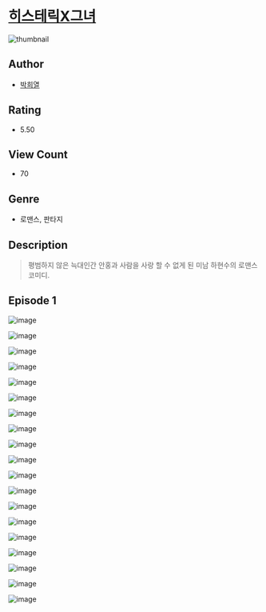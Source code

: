 # [히스테릭X그녀](https://comic.naver.com/challenge/list?titleId=810533)
![thumbnail](https://image-comic.pstatic.net/user_contents_data/challenge_comic/2023/05/23/366873/upload_3775534059558940978_480x623.jpeg)

## Author
- [박희열](https://comic.naver.com/artistTitle?id=366873)

## Rating
- 5.50

## View Count
- 70

## Genre
- 로맨스, 판타지

## Description
> 평범하지 않은 늑대인간 안홍과 사람을 사랑 할 수 없게 된 미남 하현수의 로맨스코미디.


## Episode 1
![image](https://image-comic.pstatic.net/user_contents_data/challenge_comic/2023/05/23/366873/upload_3762247543832327479.jpeg)

![image](https://image-comic.pstatic.net/user_contents_data/challenge_comic/2023/05/23/366873/upload_7234018370381165110.jpeg)

![image](https://image-comic.pstatic.net/user_contents_data/challenge_comic/2023/05/23/366873/upload_3904960837335999797.jpeg)

![image](https://image-comic.pstatic.net/user_contents_data/challenge_comic/2023/05/23/366873/upload_3689348814812033331.jpeg)

![image](https://image-comic.pstatic.net/user_contents_data/challenge_comic/2023/05/23/366873/upload_3760846774560974135.jpeg)

![image](https://image-comic.pstatic.net/user_contents_data/challenge_comic/2023/05/23/366873/upload_7364283938281436215.jpeg)

![image](https://image-comic.pstatic.net/user_contents_data/challenge_comic/2023/05/23/366873/upload_3762253033508069938.jpeg)

![image](https://image-comic.pstatic.net/user_contents_data/challenge_comic/2023/05/23/366873/upload_3702582751542851633.jpeg)

![image](https://image-comic.pstatic.net/user_contents_data/challenge_comic/2023/05/23/366873/upload_7018122673820807267.jpeg)

![image](https://image-comic.pstatic.net/user_contents_data/challenge_comic/2023/05/23/366873/upload_4121746257863063352.jpeg)

![image](https://image-comic.pstatic.net/user_contents_data/challenge_comic/2023/05/23/366873/upload_3919033486628970803.jpeg)

![image](https://image-comic.pstatic.net/user_contents_data/challenge_comic/2023/05/23/366873/upload_4122261739854443320.jpeg)

![image](https://image-comic.pstatic.net/user_contents_data/challenge_comic/2023/05/23/366873/upload_3847537777456986166.jpeg)

![image](https://image-comic.pstatic.net/user_contents_data/challenge_comic/2023/05/23/366873/upload_4123103949439985254.jpeg)

![image](https://image-comic.pstatic.net/user_contents_data/challenge_comic/2023/05/23/366873/upload_3834869376313877817.jpeg)

![image](https://image-comic.pstatic.net/user_contents_data/challenge_comic/2023/05/23/366873/upload_4123388937680151097.jpeg)

![image](https://image-comic.pstatic.net/user_contents_data/challenge_comic/2023/05/23/366873/upload_3618985580960297520.jpeg)

![image](https://image-comic.pstatic.net/user_contents_data/challenge_comic/2023/05/23/366873/upload_3905809664643903794.jpeg)

![image](https://image-comic.pstatic.net/user_contents_data/challenge_comic/2023/05/23/366873/upload_7005683709059217458.jpeg)

